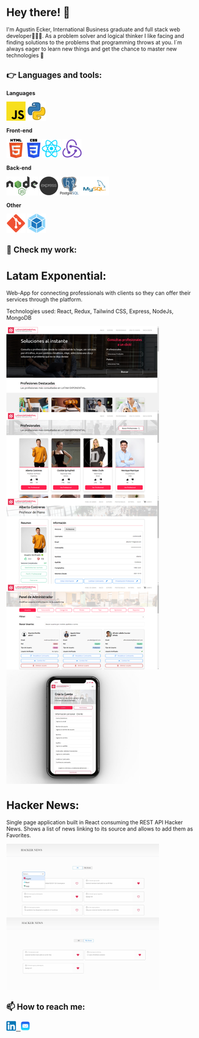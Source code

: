 <h1>Hey there! 👋</h1>

I'm Agustin Ecker, International Business graduate and full stack web developer👨🏻‍💻. As a problem solver and logical thinker I like facing and finding solutions to the problems that programming throws at you. I´m always eager to learn new things and get the chance to master new technologies 👀 

## 👉 Languages and tools:
**Languages**

<code><img height="50" src="https://raw.githubusercontent.com/ameg47/ameg47/master/images/js.png"></code>
<code><img height="50" src="https://raw.githubusercontent.com/ameg47/ameg47/master/images/python.png"></code>

**Front-end**

<code><img height="50" src="https://raw.githubusercontent.com/ameg47/ameg47/master/images/html.png"></code>
<code><img height="50" src="https://raw.githubusercontent.com/ameg47/ameg47/master/images/css3.png"></code>
<code><img height="50" src="https://raw.githubusercontent.com/ameg47/ameg47/master/images/react.png"></code>
<code><img height="50" src="https://raw.githubusercontent.com/ameg47/ameg47/master/images/redux.png"></code>

**Back-end**

<code><img height="50" src="https://raw.githubusercontent.com/ameg47/ameg47/master/images/nodejs.png"></code>
<code><img height="50" src="https://raw.githubusercontent.com/ameg47/ameg47/master/images/express.png"></code>
<code><img height="50" src="https://raw.githubusercontent.com/ameg47/ameg47/master/images/postgres.png"></code>
<code><img height="50" src="https://raw.githubusercontent.com/ameg47/ameg47/master/images/mysql.svg"></code>

**Other**

<code><img height="50" src="https://raw.githubusercontent.com/ameg47/ameg47/master/images/git2.png"></code>
<code><img height="50" src="https://raw.githubusercontent.com/ameg47/ameg47/master/images/webpack.png"></code>

## 🚀 Check my work:

# Latam Exponential:

Web-App for connecting professionals with clients so they can offer their services through the platform.

Technologies used: React, Redux, Tailwind CSS, Express, NodeJs, MongoDB

<img align="left" width= "400px" src="https://raw.githubusercontent.com/ameg47/ameg47/master/images/home.jpeg" />
<img align="center" width= "400px" src="https://raw.githubusercontent.com/ameg47/ameg47/master/images/catalog.jpeg" />
<img align="left" width= "400px" src="https://raw.githubusercontent.com/ameg47/ameg47/master/images/perfil.jpeg" />
<img align="center" width= "400px" src="https://raw.githubusercontent.com/ameg47/ameg47/master/images/admin.jpeg" />
<img align="center" width= "350px" height="300px" src="https://raw.githubusercontent.com/ameg47/ameg47/master/images/mobile.jfif" />

# Hacker News:

Single page application built in React consuming the REST API Hacker News. Shows a list of news linking to its source and allows to add them as Favorites.

<img align="left" width= "400px" src="https://raw.githubusercontent.com/ameg47/ameg47/master/images/Home.jpg" />
<img align="center" width= "400px" src="https://raw.githubusercontent.com/ameg47/ameg47/master/images/Favs.jpg" />

## :mailbox: How to reach me:
<span >
<a href="https://www.linkedin.com/in/agustinecker-dev/" ><img width="5%" src="https://raw.githubusercontent.com/ameg47/ameg47/master/images/linkedin.png"> &nbsp;
<a href="mailto:amecker@hotmail.com" ><img width="5%" src="https://raw.githubusercontent.com/ameg47/ameg47/master/images/email.png">
</span>

